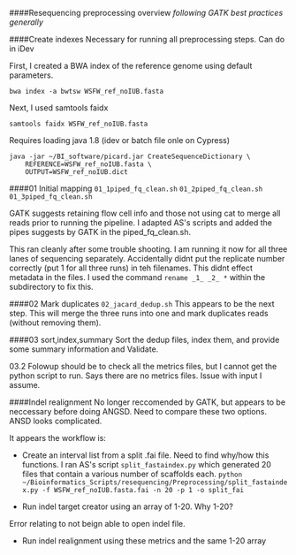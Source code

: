 ####Resequencing preprocessing overview
*following GATK best practices generally*

####Create indexes
Necessary for running all preprocessing steps. Can do in iDev

First, I created a BWA index of the reference genome using default parameters.
```
bwa index -a bwtsw WSFW_ref_noIUB.fasta
```

Next, I used samtools faidx
```
samtools faidx WSFW_ref_noIUB.fasta
```

Requires loading java 1.8 (idev or batch file onle on Cypress)

```
java -jar ~/BI_software/picard.jar CreateSequenceDictionary \
    REFERENCE=WSFW_ref_noIUB.fasta \
    OUTPUT=WSFW_ref_noIUB.dict
```

####01 Initial mapping
`01_1piped_fq_clean.sh`
`01_2piped_fq_clean.sh`
`01_3piped_fq_clean.sh`

GATK suggests retaining flow cell info and those not using cat to merge all reads prior to running the pipeline. I adapted AS's scripts and added the pipes suggests by GATK in the piped_fq_clean.sh.

This ran cleanly after some trouble shooting. I am running it now for all three lanes of sequencing separately. Accidentally didnt put the replicate number correctly (put 1 for all three runs) in teh filenames. This didnt effect metadata in the files. I used the command `rename _1_ _2_ *` within the subdirectory to fix this.

####02 Mark duplicates
`02_jacard_dedup.sh`
This appears to be the next step. This will merge the three runs into one and mark duplicates reads (without removing them).

####03 sort,index,summary
Sort the dedup files, index them, and provide some summary information and Validate.

03.2
Folowup should be to check all the metrics files, but I cannot get the python script to run. Says there are no metrics files. Issue with input I assume. 

####Indel realignment
No longer reccomended by GATK, but appears to be neccessary before doing ANGSD. Need to compare these two options. ANSD looks complicated.

It appears the workflow is:
* Create an interval list from a split .fai file. Need to find why/how this functions. I ran AS's script `split_fastaindex.py` which generated 20 files that contain a various number of scaffolds each.
`python ~/Bioinformatics_Scripts/resequencing/Preprocessing/split_fastaindex.py -f WSFW_ref_noIUB.fasta.fai -n 20 -p 1 -o split_fai`

* Run indel target creator using an array of 1-20. Why 1-20?

Error relating to not beign able to open indel file.

* Run indel realignment using these metrics and the same 1-20 array
